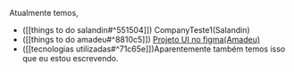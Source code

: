 Atualmente temos, 
- ([[things to do salandin#^551504]]) CompanyTeste1(Salandin)
- ([[things to do amadeu#^8810c5]]) [Projeto UI no figma(Amadeu)](https://www.figma.com/file/kAoUqRq62A6RFdryKPksbT/Projeto-tcc-01?node-id=0%3A1) 
-  ([[tecnologias utilizadas#^71c65e]])Aparentemente também temos isso que eu estou escrevendo.